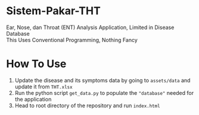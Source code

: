 # Sistem-Pakar-THT
Ear, Nose, dan Throat (ENT) Analysis Application, Limited in Disease Database<br/>
This Uses Conventional Programming, Nothing Fancy

# How To Use
1. Update the disease and its symptoms data by going to `assets/data` and update it from `THT.xlsx`
2. Run the python script `get_data.py` to populate the `"database"` needed for the application
3. Head to root directory of the repository and run `index.html`
